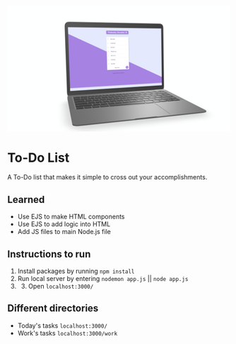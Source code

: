 ![to-do list landing](media/git_landing.png)
# To-Do List #
A To-Do list that makes it simple to cross out your accomplishments.
## Learned ##
* Use EJS to make HTML components
* Use EJS to add logic into HTML
* Add JS files to main Node.js file
## Instructions to run ##
1. Install packages by running `npm install`
2. Run local server by entering `nodemon app.js` || `node app.js`
3. 3. Open `localhost:3000/`
## Different directories ##
* Today's tasks `localhost:3000/`
* Work's tasks `localhost:3000/work`
